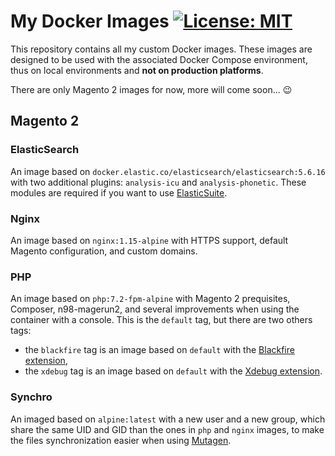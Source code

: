 # My Docker Images [![License: MIT](https://img.shields.io/badge/License-MIT-blue.svg)](https://opensource.org/licenses/MIT)

This repository contains all my custom Docker images. These images are designed to be used with the associated
Docker Compose environment, thus on local environments and **not on production platforms**.

There are only Magento 2 images for now, more will come soon... :wink:

## Magento 2

### ElasticSearch
An image based on `docker.elastic.co/elasticsearch/elasticsearch:5.6.16` with two additional plugins:
`analysis-icu` and `analysis-phonetic`. These modules are required if you want
to use [ElasticSuite](https://github.com/Smile-SA/elasticsuite).

### Nginx
An image based on `nginx:1.15-alpine` with HTTPS support, default Magento configuration, and custom domains.

### PHP
An image based on `php:7.2-fpm-alpine` with Magento 2 prequisites, Composer, n98-magerun2, and several improvements
when using the container with a console. This is the `default` tag, but there are two others tags:
* the `blackfire` tag is an image based on `default` with the [Blackfire extension](https://blackfire.io/docs/introduction), 
* the `xdebug` tag is an image based on `default` with the [Xdebug extension](https://xdebug.org/).

### Synchro
An imaged based on `alpine:latest` with a new user and a new group, which share the same UID and GID than the ones
in `php` and `nginx` images, to make the files synchronization easier when using [Mutagen](https://mutagen.io/).

